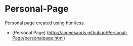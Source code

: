 # Personal-Page
Personal page created using html/css.

- [Personal Page] (http://aimeesands.github.io/Personal-Page/personalpage.html)
